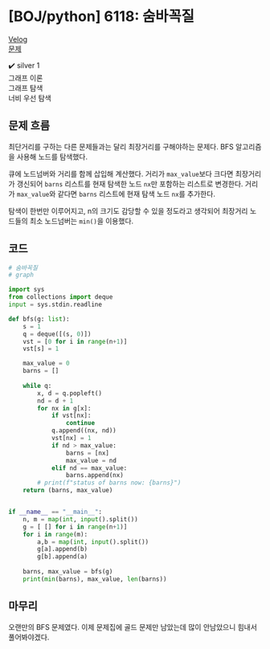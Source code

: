 # [BOJ/python] 6118: 숨바꼭질

[Velog](https://velog.io/@semoon/BOJpython-6118-%EC%88%A8%EB%B0%94%EA%BC%AD%EC%A7%88)<br>
[문제](https://www.acmicpc.net/problem/6118)

✔️ silver 1<br>
그래프 이론<br>
그래프 탐색<br>
너비 우선 탐색

## 문제 흐름
최단거리를 구하는 다른 문제들과는 달리 최장거리를 구해야하는 문제다.
BFS 알고리즘을 사용해 노드를 탐색했다.

큐에 노드넘버와 거리를 함께 삽입해 계산했다.
거리가 `max_value`보다 크다면 최장거리가 갱신되어 `barns` 리스트를 현재 탐색한 노드 `nx`만 포함하는 리스트로 변경한다.
거리가 `max_value`와 같다면 `barns` 리스트에 현재 탐색 노드 `nx`를 추가한다.

탐색이 한번만 이루어지고, n의 크기도 감당할 수 있을 정도라고 생각되어 최장거리 노드들의 최소 노드넘버는 `min()`을 이용했다.

## 코드
```python
# 숨바꼭질
# graph

import sys
from collections import deque
input = sys.stdin.readline

def bfs(g: list):
    s = 1
    q = deque([(s, 0)])
    vst = [0 for i in range(n+1)]
    vst[s] = 1

    max_value = 0
    barns = []
    
    while q:
        x, d = q.popleft()
        nd = d + 1
        for nx in g[x]:
            if vst[nx]:
                continue
            q.append((nx, nd))
            vst[nx] = 1
            if nd > max_value:
                barns = [nx]
                max_value = nd
            elif nd == max_value:
                barns.append(nx)
        # print(f"status of barns now: {barns}")
    return (barns, max_value)


if __name__ == "__main__":
    n, m = map(int, input().split())
    g = [ [] for i in range(n+1)]
    for i in range(m):
        a,b = map(int, input().split())
        g[a].append(b)
        g[b].append(a)
    
    barns, max_value = bfs(g)
    print(min(barns), max_value, len(barns))
```

## 마무리
오랜만의 BFS 문제였다.
이제 문제집에 골드 문제만 남았는데 많이 안남았으니 힘내서 풀어봐야겠다.
